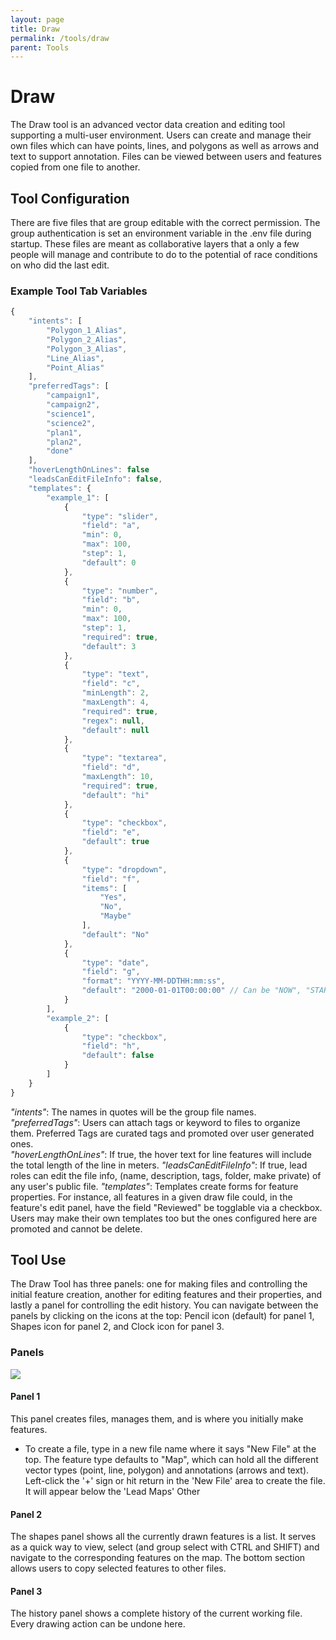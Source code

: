 ```yaml
---
layout: page
title: Draw
permalink: /tools/draw
parent: Tools
---
```


# Draw

The Draw tool is an advanced vector data creation and editing tool supporting a multi-user environment. Users can create and manage their own files which can have points, lines, and polygons as well as arrows and text to support annotation. Files can be viewed between users and features copied from one file to another.

## Tool Configuration

There are five files that are group editable with the correct permission. The group authentication is set an environment variable in the .env file during startup. These files are meant as collaborative layers that a only a few people will manage and contribute to do to the potential of race conditions on who did the last edit.

### Example Tool Tab Variables

```javascript
{
    "intents": [
        "Polygon_1_Alias",
        "Polygon_2_Alias",
        "Polygon_3_Alias",
        "Line_Alias",
        "Point_Alias"
    ],
    "preferredTags": [
        "campaign1",
        "campaign2",
        "science1",
        "science2",
        "plan1",
        "plan2",
        "done"
    ],
    "hoverLengthOnLines": false
    "leadsCanEditFileInfo": false,
    "templates": {
        "example_1": [
            {
                "type": "slider",
                "field": "a",
                "min": 0,
                "max": 100,
                "step": 1,
                "default": 0
            },
            {
                "type": "number",
                "field": "b",
                "min": 0,
                "max": 100,
                "step": 1,
                "required": true,
                "default": 3
            },
            {
                "type": "text",
                "field": "c",
                "minLength": 2,
                "maxLength": 4,
                "required": true,
                "regex": null,
                "default": null
            },
            {
                "type": "textarea",
                "field": "d",
                "maxLength": 10,
                "required": true,
                "default": "hi"
            },
            {
                "type": "checkbox",
                "field": "e",
                "default": true
            },
            {
                "type": "dropdown",
                "field": "f",
                "items": [
                    "Yes",
                    "No",
                    "Maybe"
                ],
                "default": "No"
            },
            {
                "type": "date",
                "field": "g",
                "format": "YYYY-MM-DDTHH:mm:ss",
                "default": "2000-01-01T00:00:00" // Can be "NOW", "STARTTIME" or "ENDTIME" too for dynamic defaults
            }
        ],
        "example_2": [
            {
                "type": "checkbox",
                "field": "h",
                "default": false
            }
        ]
    }
}
```

_"intents"_: The names in quotes will be the group file names.  
_"preferredTags"_: Users can attach tags or keyword to files to organize them. Preferred Tags are curated tags and promoted over user generated ones.  
_"hoverLengthOnLines"_: If true, the hover text for line features will include the total length of the line in meters.
_"leadsCanEditFileInfo"_: If true, lead roles can edit the file info, (name, description, tags, folder, make private) of any user's public file.
_"templates"_: Templates create forms for feature properties. For instance, all features in a given draw file could, in the feature's edit panel, have the field "Reviewed" be togglable via a checkbox. Users may make their own templates too but the ones configured here are promoted and cannot be delete.

## Tool Use

The Draw Tool has three panels: one for making files and controlling the initial feature creation, another for editing features and their properties, and lastly a panel for controlling the edit history. You can navigate between the panels by clicking on the icons at the top: Pencil icon (default) for panel 1, Shapes icon for panel 2, and Clock icon for panel 3.

### Panels

![](/MMGIS/assets/images/draw_panels.jpg)

#### Panel 1

This panel creates files, manages them, and is where you initially make features.

- To create a file, type in a new file name where it says "New File" at the top. The feature type defaults to "Map", which can hold all the different vector types (point, line, polygon) and annotations (arrows and text). Left-click the '+' sign or hit return in the 'New File' area to create the file. It will appear below the 'Lead Maps' Other

#### Panel 2

The shapes panel shows all the currently drawn features is a list. It serves as a quick way to view, select (and group select with CTRL and SHIFT) and navigate to the corresponding features on the map. The bottom section allows users to copy selected features to other files.

#### Panel 3

The history panel shows a complete history of the current working file. Every drawing action can be undone here.
